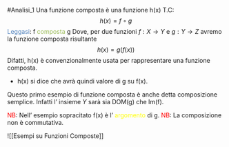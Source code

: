 #Analisi_1 
Una funzione composta è una funzione h(x) T.C:
$$h(x)=  f \circ g $$
<font color="#4f81bd">Leggasi</font>: f <font color="#9bbb59">composta</font> g
Dove, per due funzioni $f:X\to Y$ e $g: Y\to Z$
avremo la funzione composta risultante  $$h(x) =g(f(x))$$
Difatti, h(x) è convenzionalmente usata per rappresentare una funzione composta.
- h(x) si dice che avrà quindi valore di g su f(x).

Questo primo esempio di funzione composta è anche detta composizione semplice.
Infatti l’ insieme $Y$ sarà sia DOM(g) che Im(f).

<font color="#ff0000">NB</font>: Nell’ esempio sopracitato f(x) è l’ <font color="#ffff00">argomento</font> di g.
<font color="#ff0000">NB</font>: La composizione non è commutativa.




![[Esempi su Funzioni Composte]]

